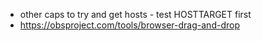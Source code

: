 - other caps to try and get hosts - test HOSTTARGET first
- https://obsproject.com/tools/browser-drag-and-drop
